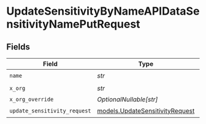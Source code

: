 # UpdateSensitivityByNameAPIDataSensitivityNamePutRequest


## Fields

| Field                                                                    | Type                                                                     | Required                                                                 | Description                                                              |
| ------------------------------------------------------------------------ | ------------------------------------------------------------------------ | ------------------------------------------------------------------------ | ------------------------------------------------------------------------ |
| `name`                                                                   | *str*                                                                    | :heavy_check_mark:                                                       | N/A                                                                      |
| `x_org`                                                                  | *str*                                                                    | :heavy_check_mark:                                                       | N/A                                                                      |
| `x_org_override`                                                         | *OptionalNullable[str]*                                                  | :heavy_minus_sign:                                                       | N/A                                                                      |
| `update_sensitivity_request`                                             | [models.UpdateSensitivityRequest](../models/updatesensitivityrequest.md) | :heavy_check_mark:                                                       | N/A                                                                      |